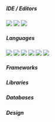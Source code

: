 ##### IDE / Editors

<div class="container">
  <img src="https://img.shields.io/badge/-VISUAL%20STUDIO%20CODE-blue?style=for-the-badge&logo=visualstudiocode">
  <img src="https://img.shields.io/badge/-VISUAL%20STUDIO%20-blueviolet?style=for-the-badge&logo=visualstudio">
  <img src="https://img.shields.io/badge/-SUBLIME-grey?style=for-the-badge&logo=sublime%20text">
</div>

##### Languages

<div class="container">
  <img src="https://img.shields.io/badge/-JAVASCRIPT-2b2d30?style=for-the-badge&logo=javascript">
  <img src="https://img.shields.io/badge/-PYTHON-yellow?style=for-the-badge&logo=python">
  <img src="https://img.shields.io/badge/-PHP-003899?style=for-the-badge&logo=php">
  <img src="https://img.shields.io/badge/-C++-bluevliolet?style=for-the-badge&logo=cplusplus">
  <img src="https://img.shields.io/badge/-HTML-orange?style=for-the-badge&logo=html5">
  <img src="https://img.shields.io/badge/-CSS-blueviolet?style=for-the-badge&logo=css3">
</div>

##### Frameworks

##### Libraries

##### Databases

##### Design
